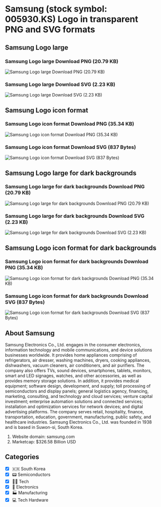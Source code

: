 # Samsung (stock symbol: 005930.KS) Logo in transparent PNG and SVG formats

## Samsung Logo large

### Samsung Logo large Download PNG (20.79 KB)

![Samsung Logo large Download PNG (20.79 KB)](/img/orig/005930.KS_BIG-0a7bc052.png)

### Samsung Logo large Download SVG (2.23 KB)

![Samsung Logo large Download SVG (2.23 KB)](/img/orig/005930.KS_BIG-6f1e8e34.svg)

## Samsung Logo icon format

### Samsung Logo icon format Download PNG (35.34 KB)

![Samsung Logo icon format Download PNG (35.34 KB)](/img/orig/005930.KS-c814b965.png)

### Samsung Logo icon format Download SVG (837 Bytes)

![Samsung Logo icon format Download SVG (837 Bytes)](/img/orig/005930.KS-b6d25098.svg)

## Samsung Logo large for dark backgrounds

### Samsung Logo large for dark backgrounds Download PNG (20.79 KB)

![Samsung Logo large for dark backgrounds Download PNG (20.79 KB)](/img/orig/005930.KS_BIG.D-0bdf7363.png)

### Samsung Logo large for dark backgrounds Download SVG (2.23 KB)

![Samsung Logo large for dark backgrounds Download SVG (2.23 KB)](/img/orig/005930.KS_BIG.D-311e62fb.svg)

## Samsung Logo icon format for dark backgrounds

### Samsung Logo icon format for dark backgrounds Download PNG (35.34 KB)

![Samsung Logo icon format for dark backgrounds Download PNG (35.34 KB)](/img/orig/005930.KS.D-614fd3e7.png)

### Samsung Logo icon format for dark backgrounds Download SVG (837 Bytes)

![Samsung Logo icon format for dark backgrounds Download SVG (837 Bytes)](/img/orig/005930.KS.D-4880df27.svg)

## About Samsung

Samsung Electronics Co., Ltd. engages in the consumer electronics, information technology and mobile communications, and device solutions businesses worldwide. It provides home appliances comprising of refrigerators, air dresser, washing machines, dryers, cooking appliances, dishwashers, vacuum cleaners, air conditioners, and air purifiers. The company also offers TVs, sound devices, smartphones, tablets, monitors, smart and LED signages, watches, and other accessories, as well as provides memory storage solutions. In addition, it provides medical equipment; software design, development, and supply; toll processing of semiconductors and display panels; general logistics agency, financing, marketing, consulting, and technology and cloud services; venture capital investment; enterprise automation solutions and connected services; installation and optimization services for network devices; and digital advertising platforms. The company serves retail, hospitality, finance, transportation, education, government, manufacturing, public safety, and healthcare industries. Samsung Electronics Co., Ltd. was founded in 1938 and is based in Suwon-si, South Korea.

1. Website domain: samsung.com
2. Marketcap: $326.58 Billion USD


## Categories
- [x] 🇰🇷 South Korea
- [x] 📟 Semiconductors
- [x] 👩‍💻 Tech
- [x] 🔌 Electronics
- [x] 🏭 Manufacturing
- [x] 💻 Tech Hardware
